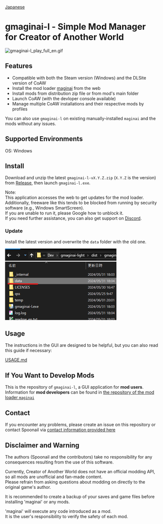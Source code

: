 [Japanese](README_ja.md)

# gmaginai-l - Simple Mod Manager for Creator of Another World

![gmaginai-l_play_full_en.gif](docs/image/gmaginai-l_play_full_en.gif)

## Features

- Compatible with both the Steam version (Windows) and the DLSite version of CoAW
- Install the mod loader [maginai](https://github.com/Spoonail-Iroiro/maginai) from the web
- Install mods from distribution zip file or from mod's main folder
- Launch CoAW (with the devloper console available)
- Manage multiple CoAW installations and their respective mods by profiles

You can also use `gmaginai-l` on existing manually-installed `maginai` and the mods without any issues.

## Supported Environments

OS: Windows

## Install

Download and unzip the latest `gmaginai-l-vX.Y.Z.zip` (`X.Y.Z` is the version)
from [Release](https://github.com/Spoonail-Iroiro/gmaginai-l/releases), then launch `gmaginai-l.exe`.

Note:  
This application accesses the web to get updates for the mod loader.   
Additionally, freeware like this tends to be blocked from running by security software (e.g., Windows SmartScreen).   
If you are unable to run it, please Google how to unblock it.  
If you need further assistance, you can also get support on [Discord](https://discord.gg/RgYrD3uPZM).

### Update

Install the latest version and overwrite the `data` folder with the old one.

![docs/image/migrate-gmaginai-l.png](docs/image/migrate-gmaginai-l.png)

## Usage

The instructions in the GUI are designed to be helpful, but you can also read this guide if necessary:

[USAGE.md](docs/USAGE.md)

## If You Want to Develop Mods

This is the repository of `gmaginai-l`, a GUI application for **mod users**.  
Information for **mod developers** can be found
in [the repository of the mod loader `maginai`](https://github.com/Spoonail-Iroiro/maginai/blob/develop/README_en.md)

## Contact

If you encounter any problems, please create an issue on this repository or contact Spoonail
via [contact information provided here](https://whiteblackspace.hatenablog.com/contact-coaw)

## Disclaimer and Warning

The authors (Spoonail and the contributors) take no responsibility for any consequences resulting from the use of this
software.

Currently, Creator of Another World does not have an official modding API, so all mods are unofficial and fan-made
content.  
Please refrain from asking questions about modding on directly to the original game's author.

It is recommended to create a backup of your saves and game files before installing 'maginai' or any mods.

'maginai' will execute any code introduced as a mod.  
It is the user's responsibility to verify the safety of each mod.


